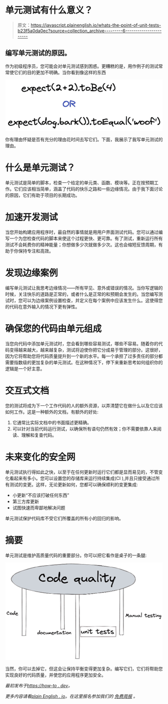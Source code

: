 # 单元测试有什么意义？

> 原文：<https://javascript.plainenglish.io/whats-the-point-of-unit-tests-b23f5a0da0ec?source=collection_archive---------6----------------------->

## 编写单元测试的原因。

作为初级程序员，您可能会对单元测试感到困惑。更糟糕的是，用作例子的测试常常使它们的目的更加不明确。当你看到像这样的东西

![](img/ecf7b9e1bdbeadccd8801bfcbfcd148f.png)

你有理由怀疑是否有充分的理由花时间去写它们。下面，我展示了我写单元测试的理由。

# 什么是单元测试？

单元测试是简单的脚本，检查一个给定的单元类、函数、模块等。正在按预期工作。它们应该相当简单，涵盖了代码的快乐之路和一些边缘情况。由于我下面讨论的原因，它们有助于项目的长期成功。

# 加速开发测试

当您开始构建应用程序时，最自然的事情就是用用户界面测试代码。您可以通过编写一个为您检查代码的脚本来使这个过程更快、更可靠。有了测试，重新运行所有测试不会耗费你的精神能量；你想做多少次就做多少次。这也会缩短反馈周期，有助于你保持专注和高效。

# 发现边缘案例

编写单元测试让我思考边缘情况——所有罕见、意外或错误的情况。当你写逻辑的时候，关注快乐的道路是正常的，或者什么是正常的和预期会发生的。当您编写测试时，您可以为边缘案例设置检查，并定义在每个案例中应该发生什么。这使得您的代码在意外输入的情况下更有弹性。

# 确保您的代码由单元组成

当您向代码中添加单元测试时，您会看到哪些容易测试，哪些不容易。随着你的代码变得越来越大，越来越复杂，测试将迫使你把它分成易于管理的部分。这很好，因为它将帮助您将代码质量提升到一个新的水平。每一个承担了过多责任的部分都需要指数级的更加复杂的单元测试。在这种情况下，停下来重新思考如何组织你的逻辑是一个好主意。

# 交互式文档

您的测试将成为下一个工作代码的人的额外资源，以弄清楚它在做什么以及它应该如何工作。这是一种额外的文档，有额外的好处:

1.  它通常比实际文档中的书面描述更精确。
2.  可以针对当前代码运行测试，以确保所有语句仍然有效；你不需要依靠人来阅读、理解和复查代码。

# 未来变化的安全网

单元测试执行得如此之快，以至于在任何更新时运行它们都是显而易见的，不管变化看起来有多小。您可以设置您的存储库来运行持续集成(CI ),并且只接受通过所有测试的变更。这样，无论更新如何，您都可以确保顺利的变更集成:

*   小更新“不应该打破任何东西”
*   第三方库更新
*   试图快速而卑鄙地解决问题

单元测试保护代码库不受它们所覆盖的所有小的回归的影响。

# 摘要

单元测试是维护高质量代码的重要部分。你可以把它看作是桌子的一条腿:

![](img/6d58db2cd951a6d0a6c503ee9c685911.png)

当然，你可以去掉它，但这会让保持平衡变得更加复杂。编写它们，它们将帮助您实现良好的代码质量，并使您的应用程序更加安全。

*最初发布于*[*https://how-to . dev*](https://how-to.dev/whats-the-point-of-unit-tests)*。*

*更多内容请看*[*plain English . io*](http://plainenglish.io/)*。在这里报名参加我们的* [*免费周报*](http://newsletter.plainenglish.io/) *。*